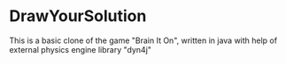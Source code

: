 # DrawYourSolution
This is a basic clone of the game "Brain It On", written in java with help of external physics engine library "dyn4j" 
